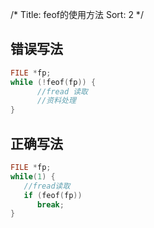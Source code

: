 /*
  Title: feof的使用方法
  Sort: 2
  */

## 错误写法
```c
FILE *fp;
while (!feof(fp)) {
      //fread 读取
      //资料处理
}
```

## 正确写法
```c
FILE *fp;
while(1) {
   //fread读取
   if (feof(fp))
      break;
}
```
